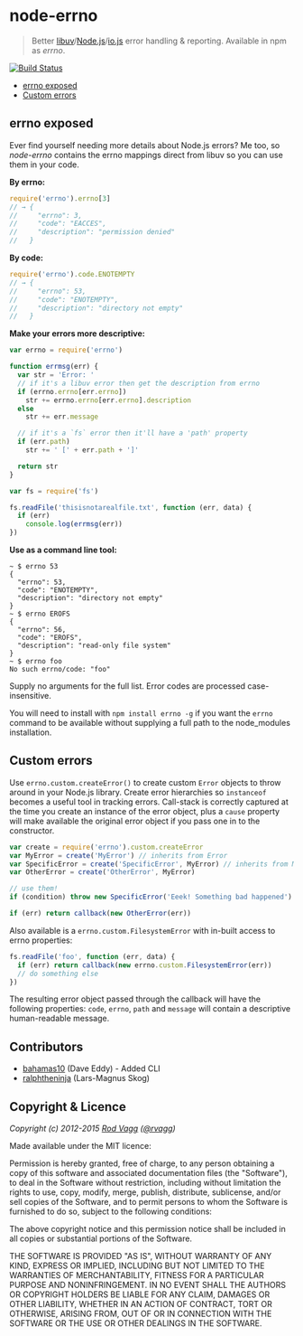 # node-errno

> Better [libuv](https://github.com/libuv/libuv)/[Node.js](https://nodejs.org)/[io.js](https://iojs.org) error handling & reporting. Available in npm as *errno*.

[![Build Status](https://secure.travis-ci.org/rvagg/node-errno.png)](http://travis-ci.org/rvagg/node-errno)

* [errno exposed](#errnoexposed)
* [Custom errors](#customerrors)

<a name="errnoexposed"></a>
## errno exposed

Ever find yourself needing more details about Node.js errors? Me too, so *node-errno* contains the errno mappings direct from libuv so you can use them in your code.

**By errno:**

```js
require('errno').errno[3]
// → {
//     "errno": 3,
//     "code": "EACCES",
//     "description": "permission denied"
//   }
```

**By code:**

```js
require('errno').code.ENOTEMPTY
// → {
//     "errno": 53,
//     "code": "ENOTEMPTY",
//     "description": "directory not empty"
//   }
```

**Make your errors more descriptive:**

```js
var errno = require('errno')

function errmsg(err) {
  var str = 'Error: '
  // if it's a libuv error then get the description from errno
  if (errno.errno[err.errno])
    str += errno.errno[err.errno].description
  else
    str += err.message

  // if it's a `fs` error then it'll have a 'path' property
  if (err.path)
    str += ' [' + err.path + ']'

  return str
}

var fs = require('fs')

fs.readFile('thisisnotarealfile.txt', function (err, data) {
  if (err)
    console.log(errmsg(err))
})
```

**Use as a command line tool:**

```
~ $ errno 53
{
  "errno": 53,
  "code": "ENOTEMPTY",
  "description": "directory not empty"
}
~ $ errno EROFS
{
  "errno": 56,
  "code": "EROFS",
  "description": "read-only file system"
}
~ $ errno foo
No such errno/code: "foo"
```

Supply no arguments for the full list. Error codes are processed case-insensitive.

You will need to install with `npm install errno -g` if you want the `errno` command to be available without supplying a full path to the node_modules installation.

<a name="customerrors"></a>
## Custom errors

Use `errno.custom.createError()` to create custom `Error` objects to throw around in your Node.js library. Create error hierarchies so `instanceof` becomes a useful tool in tracking errors. Call-stack is correctly captured at the time you create an instance of the error object, plus a `cause` property will make available the original error object if you pass one in to the constructor.

```js
var create = require('errno').custom.createError
var MyError = create('MyError') // inherits from Error
var SpecificError = create('SpecificError', MyError) // inherits from MyError
var OtherError = create('OtherError', MyError)

// use them!
if (condition) throw new SpecificError('Eeek! Something bad happened')

if (err) return callback(new OtherError(err))
```

Also available is a `errno.custom.FilesystemError` with in-built access to errno properties:

```js
fs.readFile('foo', function (err, data) {
  if (err) return callback(new errno.custom.FilesystemError(err))
  // do something else
})
```

The resulting error object passed through the callback will have the following properties: `code`, `errno`, `path` and `message` will contain a descriptive human-readable message.

## Contributors

* [bahamas10](https://github.com/bahamas10) (Dave Eddy) - Added CLI
* [ralphtheninja](https://github.com/ralphtheninja) (Lars-Magnus Skog)

## Copyright & Licence

*Copyright (c) 2012-2015 [Rod Vagg](https://github.com/rvagg) ([@rvagg](https://twitter.com/rvagg))*

Made available under the MIT licence:

Permission is hereby granted, free of charge, to any person obtaining a copy
of this software and associated documentation files (the "Software"), to deal
in the Software without restriction, including without limitation the rights
to use, copy, modify, merge, publish, distribute, sublicense, and/or sell
copies of the Software, and to permit persons to whom the Software is furnished
to do so, subject to the following conditions:

The above copyright notice and this permission notice shall be included in all
copies or substantial portions of the Software.

THE SOFTWARE IS PROVIDED "AS IS", WITHOUT WARRANTY OF ANY KIND, EXPRESS OR
IMPLIED, INCLUDING BUT NOT LIMITED TO THE WARRANTIES OF MERCHANTABILITY,
FITNESS FOR A PARTICULAR PURPOSE AND NONINFRINGEMENT. IN NO EVENT SHALL THE
AUTHORS OR COPYRIGHT HOLDERS BE LIABLE FOR ANY CLAIM, DAMAGES OR OTHER
LIABILITY, WHETHER IN AN ACTION OF CONTRACT, TORT OR OTHERWISE, ARISING FROM,
OUT OF OR IN CONNECTION WITH THE SOFTWARE OR THE USE OR OTHER DEALINGS IN THE
SOFTWARE.
